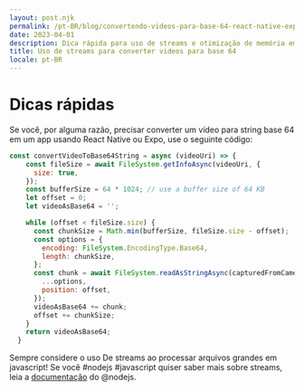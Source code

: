 ```yaml
---
layout: post.njk
permalink: /pt-BR/blog/convertendo-videos-para-base-64-react-native-expo.html
date: 2023-04-01
description: Dica rápida para uso de streams e otimização de memória em React Native
title: Uso de streams para converter videos para base 64
locale: pt-BR
---
```



# Dicas rápidas

Se você, por alguma razão, precisar converter um vídeo para string base 64 em um app usando React Native ou Expo, use o seguinte código:

```javascript
const convertVideoToBase64String = async (videoUri) => {
    const fileSize = await FileSystem.getInfoAsync(videoUri, {
      size: true,
    });
    const bufferSize = 64 * 1024; // use a buffer size of 64 KB
    let offset = 0;
    let videoAsBase64 = '';

    while (offset < fileSize.size) {
      const chunkSize = Math.min(bufferSize, fileSize.size - offset);
      const options = {
        encoding: FileSystem.EncodingType.Base64,
        length: chunkSize,
      };
      const chunk = await FileSystem.readAsStringAsync(capturedFromCamera.uri, {
        ...options,
        position: offset,
      });
      videoAsBase64 += chunk;
      offset += chunkSize;
    }
    return videoAsBase64;
  }
```

  Sempre considere o uso De streams ao processar arquivos grandes em javascript! Se você #nodejs #javascript quiser saber mais sobre streams, leia a [documentação](https://nodejs.org/dist/latest-v18.x/docs/api/stream.html) do @nodejs.